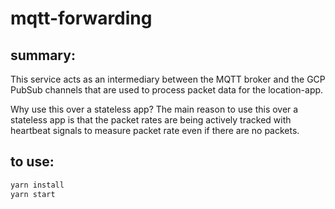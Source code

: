 # mqtt-forwarding

## summary:
This service acts as an intermediary between the MQTT broker and the GCP PubSub channels that are used to process packet data for the location-app. 

Why use this over a stateless app? The main reason to use this over a stateless app is that the packet rates are being actively tracked with heartbeat signals to measure packet rate even if there are no packets.

## to use:
```bash
yarn install
yarn start
```
